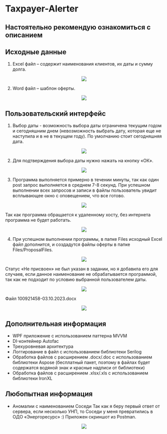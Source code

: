 # Taxpayer-Alerter
## Настоятельно рекомендую ознакомиться с описанием
 
## Исходные данные

1.	Excel файл – содержит наименования клиентов, их даты и сумму долга.

<p align="center">
  <img src="https://github.com/nikasuschinskaya/Taxpayer-Alerter/assets/92970744/334727d6-3d03-412e-81c6-04f78e20c8db">
</p>

2.	Word файл – шаблон оферты.

<p align="center">
  <img src="https://github.com/nikasuschinskaya/Taxpayer-Alerter/assets/92970744/51345db6-445b-4852-9f9e-f9f99652c147">
</p>

## Пользовательский интерфейс

1. Выбор даты - возможность выбора даты ограничена текущим годом и сегодняшним днем (невозможность выбрать дату, которая еще не наступила и в не в текущем году). По умолчанию стоит сегодняшняя дата.

<p align="center">
  <img src="https://github.com/nikasuschinskaya/Taxpayer-Alerter/assets/92970744/24673fa1-8135-4b36-b257-021f88b3bc90">
</p>

2.	Для подтверждения выбора даты нужно нажать на кнопку «ОК».

<p align="center">
  <img src="https://github.com/nikasuschinskaya/Taxpayer-Alerter/assets/92970744/d5b0a314-b46b-4043-97af-e15d75b9585d">
</p>

3.	Программа выполняется примерно в течении минуты, так как один post запрос выполняется в среднем 7-8 секунд. При успешном выполнении всех запросов и записи в файлы пользователь увидит всплывающее окно с оповещением, что все готово.

<p align="center">
  <img src="https://github.com/nikasuschinskaya/Taxpayer-Alerter/assets/92970744/3199534b-59b5-419d-a309-e635f30ec188">
</p>

Так как программа обращается к удаленному хосту, без интернета программа не будет работать.

<p align="center">
  <img src="https://github.com/nikasuschinskaya/Taxpayer-Alerter/assets/92970744/f2dd608e-cb6d-417b-9665-27361f15a84b">
</p>

4.	При успешном выполнении программы, в папке Files исходный Excel файл дополнится, и создадутся файлы оферты в папке Files/ProposalFiles. 

<p align="center">
  <img src="https://github.com/nikasuschinskaya/Taxpayer-Alerter/assets/92970744/20030a96-b48f-4654-9bc9-f95e7110c63a">
</p>

Статус «Не присвоен» не был указан в задании, но я добавила его для случаев, если данное наименование не обрабатывается программой, так как не подходит по условию выбранной пользователем даты.

<p align="center">
  <img src="https://github.com/nikasuschinskaya/Taxpayer-Alerter/assets/92970744/67ea46d3-5771-4318-a17c-049a7e340368">
</p>

Файл 100921458-03.10.2023.docx

<p align="center">
  <img src="https://github.com/nikasuschinskaya/Taxpayer-Alerter/assets/92970744/ec2a36c1-ee3f-40d4-9093-ed384d59379f">
</p>

## Дополнительная информация

- WPF приложение с использованием паттерна MVVM
- DI-контейнер Autofac
- Трехуровневая архитектура 
- Логгирование в файл с использованием библиотеки Serilog
- Обработка файлов с расширением .docx/.doc с использованием библиотеки Aspose (бесплатный пакет, поэтому в файлах будет содержатся водяной знак и красные надписи от библиотеки)
- Обработка файлов с расширением .xlsx/.xls с использованием библиотеки IronXL

## Любопытная информация

- Аномалии с наименованием Соседи
Так как я беру первый ответ от сервера, если несколько УНП, то Соседи у меня превратились в ОДО «Энергоресурс» :)
Приложен скриншот из Postman.

<p align="center">
  <img src="https://github.com/nikasuschinskaya/Taxpayer-Alerter/assets/92970744/2774d349-686a-4b60-888b-e351edcfd454">
</p>
